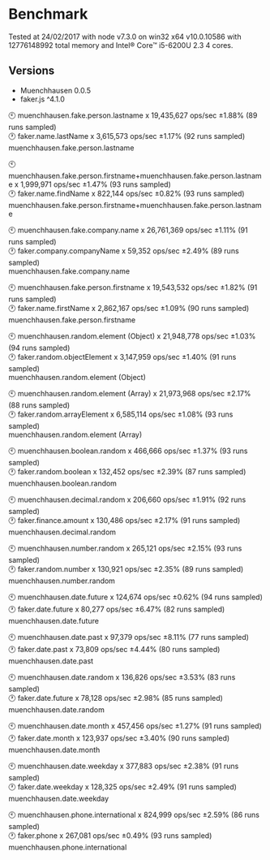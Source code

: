 # Benchmark
  
Tested at 24/02/2017
 with node v7.3.0 on win32 x64 v10.0.10586 with 12776148992 total memory and
 Intel® Core™ i5-6200U 2.3 4 cores.
  
## Versions
 - Muenchhausen 0.0.5
 - faker.js ^4.1.0
  
:clock10: muenchhausen.fake.person.lastname x 19,435,627 ops/sec ±1.88% (89 runs sampled)  
:clock1: faker.name.lastName x 3,615,573 ops/sec ±1.17% (92 runs sampled)  
muenchhausen.fake.person.lastname  


:clock10: muenchhausen.fake.person.firstname+muenchhausen.fake.person.lastname x 1,999,971 ops/sec ±1.47% (93 runs sampled)  
:clock1: faker.name.findName x 822,144 ops/sec ±0.82% (93 runs sampled)  
muenchhausen.fake.person.firstname+muenchhausen.fake.person.lastname  


:clock10: muenchhausen.fake.company.name x 26,761,369 ops/sec ±1.11% (91 runs sampled)  
:clock1: faker.company.companyName x 59,352 ops/sec ±2.49% (89 runs sampled)  
muenchhausen.fake.company.name  


:clock10: muenchhausen.fake.person.firstname x 19,543,532 ops/sec ±1.82% (91 runs sampled)  
:clock1: faker.name.firstName x 2,862,167 ops/sec ±1.09% (90 runs sampled)  
muenchhausen.fake.person.firstname  


:clock10: muenchhausen.random.element (Object) x 21,948,778 ops/sec ±1.03% (94 runs sampled)  
:clock1: faker.random.objectElement x 3,147,959 ops/sec ±1.40% (91 runs sampled)  
muenchhausen.random.element (Object)  


:clock10: muenchhausen.random.element (Array) x 21,973,968 ops/sec ±2.17% (88 runs sampled)  
:clock1: faker.random.arrayElement x 6,585,114 ops/sec ±1.08% (93 runs sampled)  
muenchhausen.random.element (Array)  


:clock10: muenchhausen.boolean.random x 466,666 ops/sec ±1.37% (93 runs sampled)  
:clock1: faker.random.boolean x 132,452 ops/sec ±2.39% (87 runs sampled)  
muenchhausen.boolean.random  


:clock10: muenchhausen.decimal.random x 206,660 ops/sec ±1.91% (92 runs sampled)  
:clock1: faker.finance.amount x 130,486 ops/sec ±2.17% (91 runs sampled)  
muenchhausen.decimal.random  


:clock10: muenchhausen.number.random x 265,121 ops/sec ±2.15% (93 runs sampled)  
:clock1: faker.random.number x 130,921 ops/sec ±2.35% (89 runs sampled)  
muenchhausen.number.random  


:clock10: muenchhausen.date.future x 124,674 ops/sec ±0.62% (94 runs sampled)  
:clock1: faker.date.future x 80,277 ops/sec ±6.47% (82 runs sampled)  
muenchhausen.date.future  


:clock10: muenchhausen.date.past x 97,379 ops/sec ±8.11% (77 runs sampled)  
:clock1: faker.date.past x 73,809 ops/sec ±4.44% (80 runs sampled)  
muenchhausen.date.past  


:clock10: muenchhausen.date.random x 136,826 ops/sec ±3.53% (83 runs sampled)  
:clock1: faker.date.future x 78,128 ops/sec ±2.98% (85 runs sampled)  
muenchhausen.date.random  


:clock10: muenchhausen.date.month x 457,456 ops/sec ±1.27% (91 runs sampled)  
:clock1: faker.date.month x 123,937 ops/sec ±3.40% (90 runs sampled)  
muenchhausen.date.month  


:clock10: muenchhausen.date.weekday x 377,883 ops/sec ±2.38% (91 runs sampled)  
:clock1: faker.date.weekday x 128,325 ops/sec ±2.49% (91 runs sampled)  
muenchhausen.date.weekday  


:clock10: muenchhausen.phone.international x 824,999 ops/sec ±2.59% (86 runs sampled)  
:clock1: faker.phone x 267,081 ops/sec ±0.49% (93 runs sampled)  
muenchhausen.phone.international  


